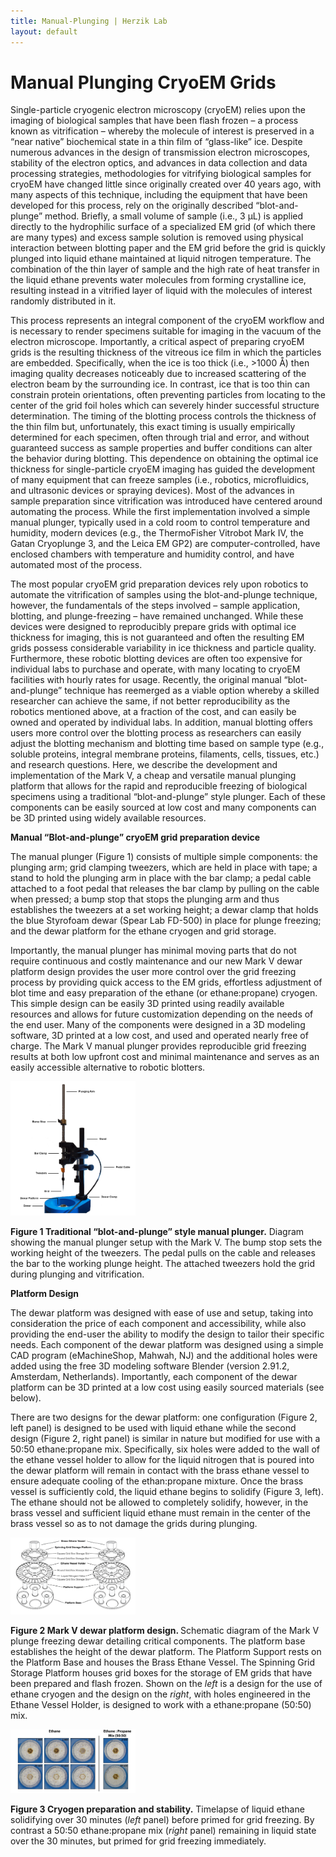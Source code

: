 ```yaml
---
title: Manual-Plunging | Herzik Lab
layout: default
---
```

<div class="container">
 <div class="row">
   <div class="col-md-2">
   </div>
     <div class="col-md-8">
       <h1 class="page-title">Manual Plunging CryoEM Grids</h1>
        <p> Single-particle cryogenic electron microscopy (cryoEM) relies upon the imaging of biological samples that have been flash frozen – a process known as vitrification – whereby the molecule of interest is preserved in a “near native” biochemical state in a thin film of “glass-like” ice. Despite numerous advances in the design of transmission electron microscopes, stability of the electron optics, and advances in data collection and data processing strategies, methodologies for vitrifying biological samples for cryoEM have changed little since originally created over 40 years ago, with many aspects of this technique, including the equipment that have been developed for this process, rely on the originally described “blot-and-plunge” method. Briefly, a small volume of sample (i.e., 3 µL) is applied directly to the hydrophilic surface of a specialized EM grid (of which there are many types) and excess sample solution is removed using physical interaction between blotting paper and the EM grid before the grid is quickly plunged into liquid ethane maintained at liquid nitrogen temperature. The combination of the thin layer of sample and the high rate of heat transfer in the liquid ethane prevents water molecules from forming crystalline ice, resulting instead in a vitrified layer of liquid with the molecules of interest randomly distributed in it. </p>
        <p> This process represents an integral component of the cryoEM workflow and is necessary to render specimens suitable for imaging in the vacuum of the electron microscope. Importantly, a critical aspect of preparing cryoEM grids is the resulting thickness of the vitreous ice film in which the particles are embedded. Specifically, when the ice is too thick (i.e., >1000 Å) then imaging quality decreases noticeably due to increased scattering of the electron beam by the surrounding ice. In contrast, ice that is too thin can constrain protein orientations, often preventing particles from locating to the center of the grid foil holes which can severely hinder successful structure determination. The timing of the blotting process controls the thickness of the thin film but, unfortunately, this exact timing is usually empirically determined for each specimen, often through trial and error, and without guaranteed success as sample properties and buffer conditions can alter the behavior during blotting. This dependence on obtaining the optimal ice thickness for single-particle cryoEM imaging has guided the development of many equipment that can freeze samples (i.e., robotics, microfluidics, and ultrasonic devices or spraying devices). Most of the advances in sample preparation since vitrification was introduced have centered around automating the process. While the first implementation involved a simple manual plunger, typically used in a cold room to control temperature and humidity, modern devices (e.g., the ThermoFisher Vitrobot Mark IV, the Gatan Cryoplunge 3, and the Leica EM GP2) are computer-controlled, have enclosed chambers with temperature and humidity control, and have automated most of the process.  </p>
        <p> The most popular cryoEM grid preparation devices rely upon robotics to automate the vitrification of samples using the blot-and-plunge technique, however, the fundamentals of the steps involved – sample application, blotting, and plunge-freezing – have remained unchanged. While these devices were designed to reproducibly prepare grids with optimal ice thickness for imaging, this is not guaranteed and often the resulting EM grids possess considerable variability in ice thickness and particle quality. Furthermore, these robotic blotting devices are often too expensive for individual labs to purchase and operate, with many locating to cryoEM facilities with hourly rates for usage. Recently, the original manual “blot-and-plunge” technique has reemerged as a viable option whereby a skilled researcher can achieve the same, if not better reproducibility as the robotics mentioned above, at a fraction of the cost, and can easily be owned and operated by individual labs. In addition, manual blotting offers users more control over the blotting process as researchers can easily adjust the blotting mechanism and blotting time based on sample type (e.g., soluble proteins, integral membrane proteins, filaments, cells, tissues, etc.) and research questions. Here, we describe the development and implementation of the Mark V, a cheap and versatile manual plunging platform that allows for the rapid and reproducible freezing of biological specimens using a traditional “blot-and-plunge” style plunger. Each of these components can be easily sourced at low cost and many components can be 3D printed using widely available resources.  </p>
      <p> <b> Manual “Blot-and-plunge” cryoEM grid preparation device </b> </p>
      <p> The manual plunger (Figure 1) consists of multiple simple components: the plunging arm; grid clamping tweezers, which are held in place with tape; a stand to hold the plunging arm in place with the bar clamp; a pedal cable attached to a foot pedal that releases the bar clamp by pulling on the cable when pressed; a bump stop that stops the plunging arm and thus establishes the tweezers at a set working height; a dewar clamp that holds the blue Styrofoam dewar (Spear Lab FD-500) in place for plunge freezing; and the dewar platform for the ethane cryogen and grid storage. </p>
      <p> Importantly, the manual plunger has minimal moving parts that do not require continuous and costly maintenance and our new Mark V dewar platform design provides the user more control over the grid freezing process by providing quick access to the EM grids, effortless adjustment of blot time and easy preparation of the ethane (or ethane:propane) cryogen. This simple design can be easily 3D printed using readily available resources and allows for future customization depending on the needs of the end user. Many of the components were designed in a 3D modeling software, 3D printed at a low cost, and used and operated nearly free of charge. The Mark V manual plunger provides reproducible grid freezing results at both low upfront cost and minimal maintenance and serves as an easily accessible alternative to robotic blotters.</p>
     </div>
 </div>
</div>

<img class="img-responsive center-block" src="/assets/img/Plunger2.png" width="200" alt="EM">

<div class="container">
 <div class="row">
   <div class="col-md-2">
   </div>
     <div class="col-md-8">
        <p> <b>Figure 1 Traditional “blot-and-plunge” style manual plunger.</b> Diagram showing the manual plunger setup with the Mark V. The bump stop sets the working height of the tweezers. The pedal pulls on the cable and releases the bar to the working plunge height. The attached tweezers hold the grid during plunging and vitrification. </p>
        <p> <b> Platform Design </b> </p>
        <p> The dewar platform was designed with ease of use and setup, taking into consideration the price of each component and accessibility, while also providing the end-user the ability to modify the design to tailor their specific needs. Each component of the dewar platform was designed using a simple CAD program (eMachineShop, Mahwah, NJ) and the additional holes were added using the free 3D modeling software Blender (version 2.91.2, Amsterdam, Netherlands). Importantly, each component of the dewar platform can be 3D printed at a low cost using easily sourced materials (see below). </p>
        <p> There are two designs for the dewar platform: one configuration (Figure 2, left panel) is designed to be used with liquid ethane while the second design (Figure 2, right panel) is similar in nature but modified for use with a 50:50 ethane:propane mix. Specifically, six holes were added to the wall of the ethane vessel holder to allow for the liquid nitrogen that is poured into the dewar platform will remain in contact with the brass ethane vessel to ensure adequate cooling of the ethan:propane mixture. Once the brass vessel is sufficiently cold, the liquid ethane begins to solidify (Figure 3, left). The ethane should not be allowed to completely solidify, however, in the brass vessel and sufficient liquid ethane must remain in the center of the brass vessel so as to not damage the grids during plunging. </p>
      </div>
 </div>
</div>
 
<img class="img-responsive center-block" src="/assets/img/Dewar_expload.v1-01.png" width="200" alt="EM">
      
<div class="container">
 <div class="row">
   <div class="col-md-2">
   </div>
     <div class="col-md-8">
      <p> <b>Figure 2 Mark V dewar platform design. </b> Schematic diagram of the Mark V plunge freezing dewar detailing critical components. The platform base establishes the height of the dewar platform. The Platform Support rests on the Platform Base and houses the Brass Ethane Vessel. The Spinning Grid Storage Platform houses grid boxes for the storage of EM grids that have been prepared and flash frozen. Shown on the <i>left</i> is a design for the use of ethane cryogen and the design on the <i>right</i>, with holes engineered in the Ethane Vessel Holder, is designed to work with a ethane:propane (50:50) mix.  </p>
      </div>
 </div>
</div>
 
<img class="img-responsive center-block" src="/assets/img/cryogen_timecourse.v1-01.png" width="200" alt="EM">
      
<div class="container">
 <div class="row">
   <div class="col-md-2">
   </div>
     <div class="col-md-8">
      <p> <b>Figure 3 Cryogen preparation and stability.</b> Timelapse of liquid ethane solidifying over 30 minutes (<i>left</i> panel) before primed for grid freezing. By contrast a 50:50 ethane:propane mix (<i>right</i> panel) remaining in liquid state over the 30 minutes, but primed for grid freezing immediately. </p>
      </div>
 </div>
</div>
 
